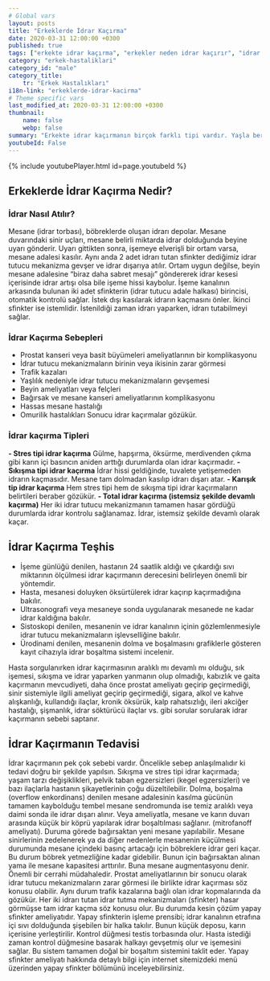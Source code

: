 ```yaml
---
# Global vars
layout: posts
title: "Erkeklerde İdrar Kaçırma"
date: 2020-03-31 12:00:00 +0300
published: true
tags: ["erkekte idrar kaçırma", "erkekler neden idrar kaçırır", "idrar kaçırma nedeni", "idrar kaçırma sebebi", "idrar kaçırma", "idrar kaçırma nedir", "idrar kaçırma neden olur", "idrar kaçırma tipleri", "idrar kaçırma çözüm", "hapşırınca idrar kaçırma", "sıkışma tipi idrar kaçırma", "idrar kaçırma teşhis", "idrar kaçırma tedavi", "idrar kaçırma ilaç", "idrar kaçırma ameliyat", "idrar kaçırma operasyon", "prostat kanseri sonrası idrar kaçırma", "yapay sfinkter", "yapay sfinkter"]
category: "erkek-hastaliklari"
category_id: "male"
category_title:
    tr: "Erkek Hastalıkları"
i18n-link: "erkeklerde-idrar-kacirma"
# Theme specific vars
last_modified_at: 2020-03-31 12:00:00 +0300
thumbnail:
    name: false
    webp: false
summary: "Erkekte idrar kaçırmanın birçok farklı tipi vardır. Yaşla beraber de olabildiği gibi geçirilen operasyonlara bağlı bir komplikasyon olarakta görülebilir. Erkekte idrar kaçırmanın tedavisi mümkündür."
youtubeId: False
---
```

{% include youtubePlayer.html id=page.youtubeId %}




## Erkeklerde İdrar Kaçırma Nedir?

### İdrar Nasıl Atılır?

Mesane (idrar torbası), böbreklerde oluşan idrarı depolar. Mesane duvarındaki sinir uçları, mesane belirli miktarda idrar dolduğunda beyine uyarı gönderir. Uyarı gittikten sonra, işemeye elverişli bir ortam varsa, mesane adalesi kasılır. Aynı anda 2 adet idrarı tutan sfinkter dediğimiz idrar tutucu mekanizma gevşer ve idrar dışarıya atılır. Ortam uygun değilse, beyin mesane adalesine “biraz daha sabret mesajı” göndererek idrar kesesi içerisinde idrar artışı olsa bile işeme hissi kaybolur.
İşeme kanalının arkasında bulunan iki adet sfinkterin (idrar tutucu adale halkası) birincisi, otomatik kontrolü sağlar. İstek dışı kasılarak idrarın kaçmasını önler. İkinci sfinkter ise istemlidir. İstenildiği zaman idrarı yaparken, idrarı tutabilmeyi sağlar.


### İdrar Kaçırma Sebepleri

-	Prostat kanseri veya basit büyümeleri ameliyatlarının bir komplikasyonu
-	İdrar tutucu mekanizmaların birinin veya ikisinin zarar görmesi
-	Trafik kazaları
-	Yaşlılık nedeniyle idrar tutucu mekanizmaların gevşemesi
-	Beyin ameliyatları veya felçleri
-	Bağırsak ve mesane kanseri ameliyatlarının komplikasyonu
-	Hassas mesane hastalığı
-	Omurilik hastalıkları
Sonucu idrar kaçırmalar gözükür.


### İdrar kaçırma Tipleri

**- Stres tipi idrar kaçırma**
Gülme, hapşırma, öksürme, merdivenden çıkma gibi karın içi basıncın aniden arttığı durumlarda olan idrar kaçırmadır.
**- Sıkışma tipi idrar kaçırma**
İdrar hissi geldiğinde, tuvalete yetişemeden idrarın kaçmasıdır. Mesane tam dolmadan kasılıp idrarı dışarı atar.
**- Karışık tip idrar kaçırma**
Hem stres tipi hem de sıkışma tipi idrar kaçırmaların belirtileri beraber gözükür.
**-	Total idrar kaçırma (istemsiz şekilde devamlı kaçırma)**
Her iki idrar tutucu mekanizmanın tamamen hasar gördüğü durumlarda idrar kontrolu sağlanamaz. İdrar, istemsiz şekilde devamlı olarak kaçar.

## İdrar Kaçırma Teşhis

- İşeme günlüğü denilen, hastanın 24 saatlik aldığı ve çıkardığı sıvı miktarının ölçülmesi idrar kaçırmanın derecesini belirleyen önemli bir yöntemdir.
- Hasta, mesanesi doluyken öksürtülerek idrar kaçırıp kaçırmadığına bakılır.
- Ultrasonografi veya mesaneye sonda uygulanarak mesanede ne kadar idrar kaldığına bakılır.
- Sistoskopi denilen, mesanenin ve idrar kanalının içinin gözlemlenmesiyle idrar tutucu mekanizmaların işlevselliğine bakılır.
- Ürodinami denilen, mesanenin dolma ve boşalmasını grafiklerle gösteren kayıt cihazıyla idrar boşaltma sistemi incelenir.

Hasta sorgulanırken idrar kaçırmasının aralıklı mı devamlı mı olduğu, sık işemesi, sıkışma ve idrar yaparken yanmanın olup olmadığı, kabızlık ve gaita kaçırmanın mevcudiyeti, daha önce prostat ameliyatı geçirip geçirmediği, sinir sistemiyle ilgili ameliyat geçirip geçirmediği, sigara, alkol ve kahve alışkanlığı, kullandığı ilaçlar, kronik öksürük, kalp rahatsızlığı, ileri akciğer hastalığı, şişmanlık, idrar söktürücü ilaçlar vs. gibi sorular sorularak idrar kaçırmanın sebebi saptanır.

## İdrar Kaçırmanın Tedavisi

İdrar kaçırmanın pek çok sebebi vardır. Öncelikle sebep anlaşılmalıdır ki tedavi doğru bir şekilde yapılsın.
Sıkışma ve stres tipi idrar kaçırmada; yaşam tarzı değişiklikleri, pelvik taban egzersizleri (kegel egzersizleri) ve bazı ilaçlarla hastanın şikayetlerinin çoğu düzeltilebilir.
Dolma, boşalma (overflow enkordinans) denilen mesane adalesinin kasılma gücünün tamamen kaybolduğu tembel mesane sendromunda ise temiz aralıklı veya daimi sonda ile idrar dışarı alınır. Veya ameliyatla, mesane ve karın duvarı arasında küçük bir köprü yapılarak idrar boşaltılması sağlanır. (mitrofanoff ameliyatı). Duruma görede bağırsaktan yeni mesane yapılabilir.
Mesane sinirlerinin zedelenerek ya da diğer nedenlerle mesanenin küçülmesi durumunda mesane içindeki basınç artacağı için böbreklere idrar geri kaçar. Bu durum böbrek yetmezliğine kadar gidebilir. Bunun için bağırsaktan alınan yama ile mesane kapasitesi arttırılır. Buna mesane augmentasyonu denir. Önemli bir cerrahi müdahaledir.
Prostat ameliyatlarının bir sonucu olarak idrar tutucu mekanizmaların zarar görmesi ile birlikte idrar kaçırması söz konusu olabilir. Aynı durum trafik kazalarına bağlı olan idrar kopmalarında da gözükür. Her iki idrarı tutan idrar tutma mekanizmaları (sfinkter) hasar görmüşse tam idrar kaçma söz konusu olur. Bu durumda kesin çözüm yapay sfinkter ameliyatıdır. Yapay sfinkterin işleme prensibi; idrar kanalının etrafına içi sıvı dolduğunda şişebilen bir halka takılır. Bunun küçük deposu, karın içerisine yerleştirilir. Kontrol düğmesi testis torbasında olur. Hasta istediği zaman kontrol düğmesine basarak halkayı gevşetmiş olur ve işemesini sağlar. Bu sistem tamamen doğal bir boşaltım sistemini taklit eder. Yapay sfinkter ameliyatı hakkında detaylı bilgi için internet sitemizdeki menü üzerinden yapay sfinkter bölümünü inceleyebilirsiniz.
